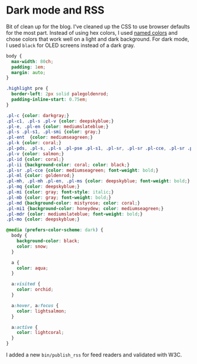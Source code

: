 # Dark mode and RSS

Bit of clean up for the blog. I've cleaned up the CSS to use browser defaults
for the most part. Instead of using hex colors, I used [named colors](https://developer.mozilla.org/en-US/docs/Web/CSS/named-color)
and chose colors that work well on a light and dark background. For dark mode,
I used `black` for OLED screens instead of a dark gray.

```css
body {
  max-width: 80ch;
  padding: 1em;
  margin: auto;
}

.highlight pre {
  border-left: 2px solid palegoldenrod;
  padding-inline-start: 0.75em;
}

.pl-c {color: darkgray;}
.pl-c1, .pl-s .pl-v {color: deepskyblue;}
.pl-e, .pl-en {color: mediumslateblue;}
.pl-s .pl-s1, .pl-smi {color: gray;}
.pl-ent  {color: mediumseagreen;}
.pl-k {color: coral;}
.pl-pds, .pl-s, .pl-s .pl-pse .pl-s1, .pl-sr, .pl-sr .pl-cce, .pl-sr .pl-sra, .pl-sr .pl-sre {color: deepskyblue;}
.pl-v {color: salmon;}
.pl-id {color: coral;}
.pl-ii {background-color: coral; color: black;}
.pl-sr .pl-cce {color: mediumseagreen; font-weight: bold;}
.pl-ml {color: goldenrod;}
.pl-mh, .pl-mh .pl-en, .pl-ms {color: deepskyblue; font-weight: bold;}
.pl-mq {color: deepskyblue;}
.pl-mi {color: gray; font-style: italic;}
.pl-mb {color: gray; font-weight: bold;}
.pl-md {background-color: mistyrose; color: coral;}
.pl-mi1 {background-color: honeydew; color: mediumseagreen;}
.pl-mdr {color: mediumslateblue; font-weight: bold;}
.pl-mo {color: deepskyblue;}

@media (prefers-color-scheme: dark) {
  body {
    background-color: black;
    color: snow;
  }

  a {
    color: aqua;
  }

  a:visited {
    color: orchid;
  }

  a:hover, a:focus {
    color: lightsalmon;
  }

  a:active {
    color: lightcoral;
  }
}
```

I added a new `bin/publish_rss` for feed readers and validated with W3C.